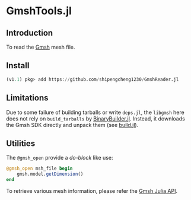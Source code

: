 # GmshTools.jl

## Introduction

To read the [Gmsh](http://gmsh.info/) mesh file.

## Install
```julia
(v1.1) pkg> add https://github.com/shipengcheng1230/GmshReader.jl
```

## Limitations

Due to some failure of building tarballs or write `deps.jl`, the `libgmsh` here does not rely on `build_tarballs` by [BinaryBuilder.jl](https://github.com/JuliaPackaging/BinaryBuilder.jl). Instead, it downloads the Gmsh SDK directly and unpack them (see [build.jl](https://github.com/shipengcheng1230/GmshReader.jl/blob/master/deps/build.jl)).

## Utilities

The `@gmsh_open` provide a *do-block* like use:

```julia
@gmsh_open msh_file begin
    gmsh.model.getDimension()
end
```

To retrieve various mesh information, please refer the [Gmsh Julia API](https://gitlab.onelab.info/gmsh/gmsh/blob/master/api/gmsh.jl).
